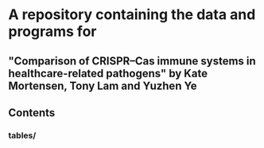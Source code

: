 # A repository containing the data and programs for
## "Comparison of CRISPR–Cas immune systems in healthcare-related pathogens" by Kate Mortensen, Tony Lam and Yuzhen Ye
## Contents
### tables/
